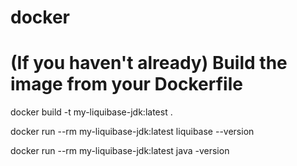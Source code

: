# docker

# (If you haven't already) Build the image from your Dockerfile
docker build -t my-liquibase-jdk:latest .


docker run --rm my-liquibase-jdk:latest liquibase --version


docker run --rm my-liquibase-jdk:latest java -version
